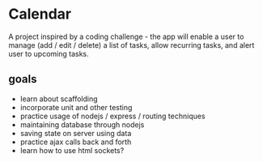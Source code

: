 # Calendar
A project inspired by a coding challenge - the app will enable a user to manage (add / edit / delete) a list of tasks, allow recurring tasks, and alert user to upcoming tasks.

## goals
- learn about scaffolding
- incorporate unit and other testing
- practice usage of nodejs / express / routing techniques
- maintaining database through nodejs
- saving state on server using data
- practice ajax calls back and forth
- learn how to use html sockets?